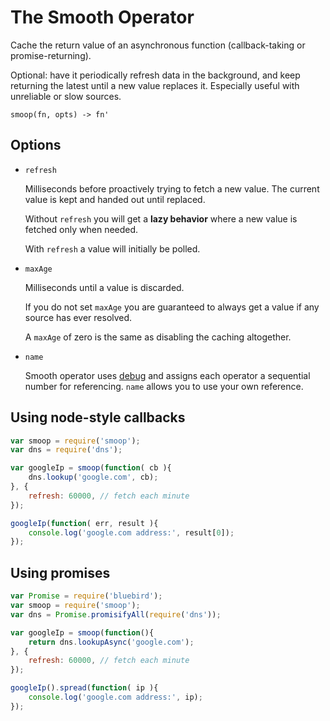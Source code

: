 # The Smooth Operator

Cache the return value of an asynchronous function (callback-taking or
promise-returning).

Optional: have it periodically refresh data in the background, and keep
returning the latest until a new value replaces it. Especially useful with
unreliable or slow sources.

```
smoop(fn, opts) -> fn'
```

## Options

- `refresh`

	Milliseconds before proactively trying to fetch a new value. The current value
	is kept and handed out until replaced.

	Without `refresh` you will get a **lazy behavior** where a new
	value is fetched only when needed.

	With `refresh` a value will initially be polled.

- `maxAge`

	Milliseconds until a value is discarded.

	If you do not set `maxAge` you are guaranteed to always get a value if any
	source has ever resolved.

	A `maxAge` of zero is the same as disabling the caching altogether.

- `name`

	Smooth operator uses [debug](https://github.com/visionmedia/debug) and
	assigns each operator a sequential number for referencing. `name` allows
	you to use your own reference.

## Using node-style callbacks

```js
var smoop = require('smoop');
var dns = require('dns');

var googleIp = smoop(function( cb ){
	dns.lookup('google.com', cb);
}, {
	refresh: 60000,	// fetch each minute
});

googleIp(function( err, result ){
	console.log('google.com address:', result[0]);
});
```

## Using promises

```js
var Promise = require('bluebird');
var smoop = require('smoop');
var dns = Promise.promisifyAll(require('dns'));

var googleIp = smoop(function(){
	return dns.lookupAsync('google.com');
}, {
	refresh: 60000,	// fetch each minute
});

googleIp().spread(function( ip ){
	console.log('google.com address:', ip);
});
```

